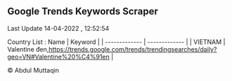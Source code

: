 

## Google Trends Keywords Scraper 
 
Last Update 14-04-2022 , 12:52:54

Country List :
 Name  | Keyword |
| ------------- | ------------- |
| VIETNAM | Valentine đen,https://trends.google.com/trends/trendingsearches/daily?geo=VN#Valentine%20%C4%91en |



© Abdul Muttaqin 
